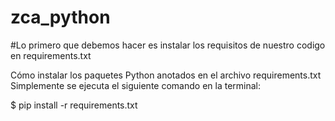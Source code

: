 # zca_python

#Lo primero que debemos hacer es instalar los requisitos de nuestro codigo en requirements.txt

Cómo instalar los paquetes Python anotados en el archivo requirements.txt
Simplemente se ejecuta el siguiente comando en la terminal:

$ pip install -r requirements.txt
